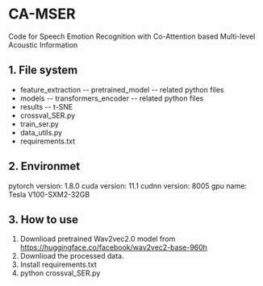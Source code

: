 # CA-MSER
Code for Speech Emotion Recognition with Co-Attention based Multi-level Acoustic Information



## 1. File system
- feature_extraction
  -- pretrained_model
  -- related python files
- models
  -- transformers_encoder
  -- related python files
- results
  -- t-SNE
- crossval_SER.py
- train_ser.py
- data_utils.py
- requirements.txt

## 2. Environmet
pytorch version:  1.8.0
cuda version:  11.1
cudnn version:  8005
gpu name:  Tesla V100-SXM2-32GB

## 3. How to use
 1. Downlioad pretrained Wav2vec2.0 model from https://huggingface.co/facebook/wav2vec2-base-960h
 2. Downlioad the processed data.
 3. Install requirements.txt
 4. python crossval_SER.py
 
